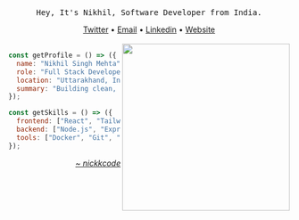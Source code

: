 <div align="center">
  <pre>Hey, It's Nikhil, Software Developer from India.</pre>
  <a href="https://www.x.com/nickkcodee">Twitter</a>
  •
  <a href="mailto:25nikmehta@gmail.com">Email</a>
  •
  <a href="https://www.linkedin.com/in/nickkcode">Linkedin</a>
  •
  <a href="https://portfolio-smoky-chi-69.vercel.app">Website</a>
</div>

<div>&nbsp;</div>

 <img align="right"  width="300px" src="https://media4.giphy.com/media/v1.Y2lkPTc5MGI3NjExM2R0djFsMmRwenZoaDg0bnV5Zjg2OWhvMzk0NTJxZmR0dnh1dm9sdyZlcD12MV9pbnRlcm5hbF9naWZfYnlfaWQmY3Q9cw/5TP5AzxgesmNsQvdXl/giphy.gif"/>

<div>
  
```javascript
const getProfile = () => ({
  name: "Nikhil Singh Mehta",
  role: "Full Stack Developer",
  location: "Uttarakhand, India",
  summary: "Building clean, scalable web apps."
});

const getSkills = () => ({
  frontend: ["React", "Tailwind CSS", "Next.js", "Framer Motion"],
  backend: ["Node.js", "Express", "MongoDB", "PostgreSQL", "JWT"],
  tools: ["Docker", "Git", "Figma"]
});
```

</div>


<div align="right" width="200">
  <a href="https://portfolio-smoky-chi-69.vercel.app">
    <i>~ nickkcode</i>
  </a>
</div>
